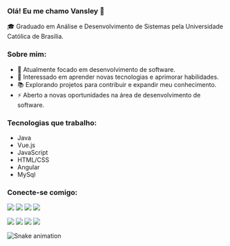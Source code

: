 ### Olá! Eu me chamo Vansley 👋

🎓 Graduado em Análise e Desenvolvimento de Sistemas pela Universidade Católica de Brasília.

### Sobre mim:

- 🔭 Atualmente focado em desenvolvimento de software.
- 🌱 Interessado em aprender novas tecnologias e aprimorar habilidades.
- 📚 Explorando projetos para contribuir e expandir meu conhecimento.
- ⚡ Aberto a novas oportunidades na área de desenvolvimento de software.

### Tecnologias que trabalho:

- Java
- Vue.js
- JavaScript
- HTML/CSS
- Angular
- MySql

### Conecte-se comigo:

<a href="https://instagram.com/vanskayto" target="_blank"><img src="https://img.shields.io/badge/-Instagram-%23E4405F?style=for-the-badge&logo=instagram&logoColor=white" target="_blank"></a>
<a href="https://www.twitch.tv/duckkayto" target="_blank"><img src="https://img.shields.io/badge/Twitch-9146FF?style=for-the-badge&logo=twitch&logoColor=white" target="_blank"></a>
<a href="mailto:vansleytsilva@gmail.com"><img src="https://img.shields.io/badge/-Gmail-%23333?style=for-the-badge&logo=gmail&logoColor=white" target="_blank"></a>
<a href="https://www.linkedin.com/in/vansley-tavares-4011b4b2" target="_blank"><img src="https://img.shields.io/badge/-LinkedIn-%230077B5?style=for-the-badge&logo=linkedin&logoColor=white" target="_blank"></a>
 
  <a href="https://instagram.com/vanskayto" target="_blank"><img src="https://img.shields.io/badge/-Instagram-%23E4405F?style=for-the-badge&logo=instagram&logoColor=white" target="_blank"></a>
 	<a href="https://www.twitch.tv/duckkayto" target="_blank"><img src="https://img.shields.io/badge/Twitch-9146FF?style=for-the-badge&logo=twitch&logoColor=white" target="_blank"></a>
  <a href = "mailto:vansleytsilva@gmail.com"><img src="https://img.shields.io/badge/-Gmail-%23333?style=for-the-badge&logo=gmail&logoColor=white" target="_blank"></a>
  <a href="https://www.linkedin.com/in/vansley-tavares-4011b4b2" target="_blank"><img src="https://img.shields.io/badge/-LinkedIn-%230077B5?style=for-the-badge&logo=linkedin&logoColor=white" target="_blank"></a> 
  
<!-- SNAKE START -->
![Snake animation](https://github.com/Vansley/Vansley/blob/output/github-contribution-grid-snake.svg)
<!-- SNAKE END -->
  
 

